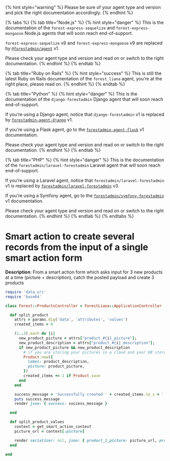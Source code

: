 {% hint style="warning" %}
Please be sure of your agent type and version and pick the right documentation accordingly.
{% endhint %}

{% tabs %}
{% tab title="Node.js" %}
{% hint style="danger" %}
This is the documentation of the `forest-express-sequelize` and `forest-express-mongoose` Node.js agents that will soon reach end-of-support.

`forest-express-sequelize` v9 and `forest-express-mongoose` v9 are replaced by [`@forestadmin/agent`](https://docs.forestadmin.com/developer-guide-agents-nodejs/) v1.

Please check your agent type and version and read on or switch to the right documentation.
{% endhint %}
{% endtab %}

{% tab title="Ruby on Rails" %}
{% hint style="success" %}
This is still the latest Ruby on Rails documentation of the `forest_liana` agent, you’re at the right place, please read on.
{% endhint %}
{% endtab %}

{% tab title="Python" %}
{% hint style="danger" %}
This is the documentation of the `django-forestadmin` Django agent that will soon reach end-of-support.

If you’re using a Django agent, notice that `django-forestadmin` v1 is replaced by [`forestadmin-agent-django`](https://docs.forestadmin.com/developer-guide-agents-python) v1.

If you’re using a Flask agent, go to the [`forestadmin-agent-flask`](https://docs.forestadmin.com/developer-guide-agents-python) v1 documentation.

Please check your agent type and version and read on or switch to the right documentation.
{% endhint %}
{% endtab %}

{% tab title="PHP" %}
{% hint style="danger" %}
This is the documentation of the `forestadmin/laravel-forestadmin` Laravel agent that will soon reach end-of-support.

If you’re using a Laravel agent, notice that `forestadmin/laravel-forestadmin` v1 is replaced by [`forestadmin/laravel-forestadmin`](https://docs.forestadmin.com/developer-guide-agents-php) v3.

If you’re using a Symfony agent, go to the [`forestadmin/symfony-forestadmin`](https://docs.forestadmin.com/developer-guide-agents-php) v1 documentation.

Please check your agent type and version and read on or switch to the right documentation.
{% endhint %}
{% endtab %}
{% endtabs %}

# Smart action to create several records from the input of a single smart action form

**Description**: From a smart action form which asks input for 3 new products at a time (picture + description), catch the posted payload and create 3 products

```ruby
require 'data_uri'
require 'base64'

class Forest::ProductsController < ForestLiana::ApplicationController

  def split_product
    attrs = params.dig('data', 'attributes', 'values')
    created_items = 0

    (1..3).each do |i|
      new_product_picture = attrs["product_#{i}_picture"];
      new_product_description = attrs["product_#{i}_description"];
      if new_product_picture && new_product_description
        # if you are storing your pictures in a cloud and your DB stores the pictures url -> include here a function to send the base64 image to your cloud and fetch back the corresponding url
        Product.new({
          label: product_description,
          picture: product_picture,
        })
        created_items += 1 if Product.save
      end
    end

    success_message = 'Successfully created ' + created_items.to_s + ' item(s)'
    puts success_message
    render json: { success: success_message }

  end

  def split_product_values
    context = get_smart_action_context
    picture_url = context[:picture]

    render serializer: nil, json: { product_1_picture: picture_url, product_2_picture: picture_url, product_3_picture: picture_url}, status: :ok
  end

end
```
